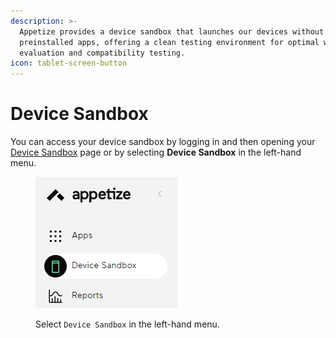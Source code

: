 ```yaml
---
description: >-
  Appetize provides a device sandbox that launches our devices without any
  preinstalled apps, offering a clean testing environment for optimal web app
  evaluation and compatibility testing.
icon: tablet-screen-button
---
```


# Device Sandbox

You can access your device sandbox by logging in and then opening your [Device Sandbox](https://appetize.io/app/standalone) page or by selecting **Device Sandbox** in the left-hand menu.

<figure><img src="../.gitbook/assets/image (42).png" alt=""><figcaption><p>Select <code>Device Sandbox</code> in the left-hand menu.</p></figcaption></figure>
